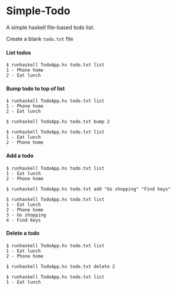 # Simple-Todo
A simple haskell file-based todo list.

Create a blank `todo.txt` file

#### List todos
```shell
$ runhaskell TodoApp.hs todo.txt list
1 - Phone home
2 - Eat lunch
```


#### Bump todo to top of list
```shell
$ runhaskell TodoApp.hs todo.txt list
1 - Phone home
2 - Eat lunch

$ runhaskell TodoApp.hs todo.txt bump 2

$ runhaskell TodoApp.hs todo.txt list
1 - Eat lunch
2 - Phone home
```

#### Add a todo
```shell
$ runhaskell TodoApp.hs todo.txt list
1 - Eat lunch
2 - Phone home

$ runhaskell TodoApp.hs todo.txt add "Go shopping" "Find keys"

$ runhaskell TodoApp.hs todo.txt list
1 - Eat lunch
2 - Phone home
3 - Go shopping
4 - Find keys
```

#### Delete a todo
```shell
$ runhaskell TodoApp.hs todo.txt list
1 - Eat lunch
2 - Phone home

$ runhaskell TodoApp.hs todo.txt delete 2

$ runhaskell TodoApp.hs todo.txt list
1 - Eat lunch
```
